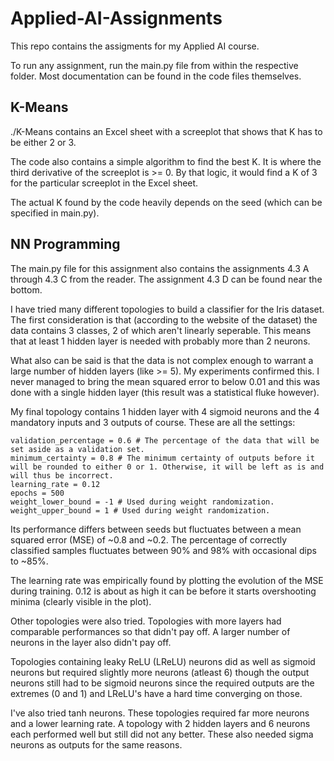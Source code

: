 # Applied-AI-Assignments
This repo contains the assigments for my Applied AI course.

To run any assignment, run the main.py file from within the respective folder.
Most documentation can be found in the code files themselves.

## K-Means
./K-Means contains an Excel sheet with a screeplot that shows that K has to be either 2 or 3.

The code also contains a simple algorithm to find the best K. It is where the third derivative of the screeplot is >= 0.
By that logic, it would find a K of 3 for the particular screeplot in the Excel sheet.

The actual K found by the code heavily depends on the seed (which can be specified in main.py).

## NN Programming
The main.py file for this assignment also contains the assignments 4.3 A through 4.3 C from the reader.
The assignment 4.3 D can be found near the bottom.

I have tried many different topologies to build a classifier for the Iris dataset.
The first consideration is that (according to the website of the dataset) the data contains 3 classes, 2 of which aren't linearly seperable. This means that at least 1 hidden layer is needed with probably more than 2 neurons.

What also can be said is that the data is not complex enough to warrant a large number of hidden layers (like >= 5).
My experiments confirmed this. I never managed to bring the mean squared error to below 0.01 and this was done with a single hidden layer (this result was a statistical fluke however).

My final topology contains 1 hidden layer with 4 sigmoid neurons and the 4 mandatory inputs and 3 outputs of course.
These are all the settings:

```
validation_percentage = 0.6 # The percentage of the data that will be set aside as a validation set.
minimum_certainty = 0.8 # The minimum certainty of outputs before it will be rounded to either 0 or 1. Otherwise, it will be left as is and will thus be incorrect.
learning_rate = 0.12
epochs = 500
weight_lower_bound = -1 # Used during weight randomization.
weight_upper_bound = 1 # Used during weight randomization.
```

Its performance differs between seeds but fluctuates between a mean squared error (MSE) of ~0.8 and ~0.2. The percentage of correctly classified samples fluctuates between 90% and 98% with occasional dips to ~85%.

The learning rate was empirically found by plotting the evolution of the MSE during training. 0.12 is about as high it can be before it starts overshooting minima (clearly visible in the plot).

Other topologies were also tried. Topologies with more layers had comparable performances so that didn't pay off. A larger number of neurons in the layer also didn't pay off.

Topologies containing leaky ReLU (LReLU) neurons did as well as sigmoid neurons but required slightly more neurons (atleast 6) though the output neurons still had to be sigmoid neurons since the required outputs are the extremes (0 and 1) and LReLU's have a hard time converging on those.

I've also tried tanh neurons. These topologies required far more neurons and a lower learning rate. A topology with 2 hidden layers and 6 neurons each performed well but still did not any better. These also needed sigma neurons as outputs for the same reasons.
